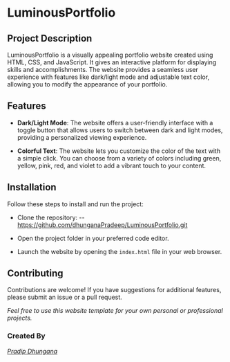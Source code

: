 # LuminousPortfolio

## Project Description
LuminousPortfolio is a visually appealing portfolio website created using HTML, CSS, and JavaScript. It gives an interactive platform for displaying skills and accomplishments. The website provides a seamless user experience with features like dark/light mode and adjustable text color, allowing you to modify the appearance of your portfolio.

## Features

- **Dark/Light Mode**: The website offers a user-friendly interface with a toggle button that allows users to switch between dark and light modes, providing a personalized viewing experience.

- **Colorful Text**: The website lets you customize the color of the text with a simple click. You can choose from a variety of colors including green, yellow, pink, red, and violet to add a vibrant touch to your content.

## Installation

Follow these steps to install and run the project:

- Clone the repository:
        -- https://github.com/dhunganaPradeep/LuminousPortfolio.git

- Open the project folder in your preferred code editor.

- Launch the website by opening the `index.html` file in your web browser.

## Contributing 

Contributions are welcome! If you have suggestions for additional features, please submit an issue or a pull request.

*Feel free to use this website template for your own personal or professional projects.*

### Created By 

[*Pradip Dhungana*](dhunganapradip.com.np)